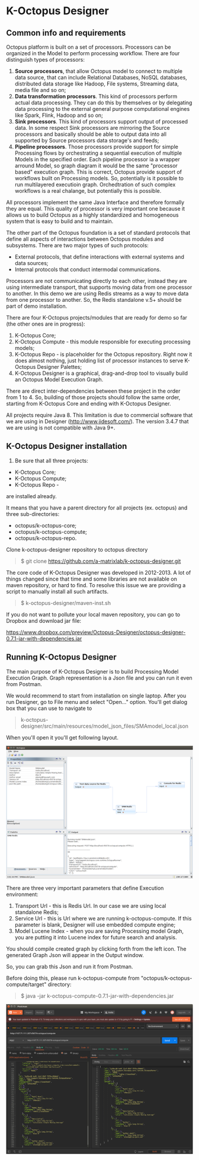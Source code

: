 # K-Octopus Designer 
## Common info and requirements
Octopus platform is built on a set of processors. Processors can be organized in the Model to perform processing workflow. There are four distinguish types of processors:
1. **Source processors**, that allow Octopus model to connect to multiple data source, that can include Relational Databases, NoSQL databases, distributed data storage like Hadoop, File systems, Streaming data, media file and so on;
2. **Data transformation processors**. This kind of processors perform actual data processing. They can do this by themselves or by delegating data processing to the external general purpose computational engines like Spark, Flink, Hadoop and so on;
3. **Sink processors**. This kind of processors support output of processed data. In some respect Sink processors are mirroring the Source processors and basically should be able to output data into all supported by Source processors data storage's and feeds;
4. **Pipeline processors**. Those processors provide support for simple Processing flows by orchestrating a sequential execution of multiple Models in the specified order. Each pipeline processor ia a wrapper arround Model, so graph diagram it would be the same "processor based" execution graph. This is correct, Octopus provide support of workflows built on Processing models. So, potentially is it possible to run multilayered executioin graph. Orchedtration of such complex workflows is a real chalange, but potentially this is possible.

All processors implement the same Java Interface and therefore formally they are equal. This quality of processor is very important one because it allows us to build Octopus as a highly standardized and homogeneous system that is easy to build and to maintain.

The other part of the Octopus foundation is a set of standard protocols that define all aspects of interactions between Octopus modules and subsystems.
There are two major types of such protocols:
* External protocols, that define interactions with external systems and data sources;
* Internal protocols that conduct intermodal communications.

Processors are not communicating directly to each other, instead they are using intermediate transport, that supports moving data from one processor to another. In this demo we are using Redis streams as a way to move data from one processor to another. So, the Redis standalone v.5+ should be part of demo installation.

There are four K-Octopus projects/modules that are ready for demo so far (the other ones are in progress):
1. K-Octopus Core;
2. K-Octopus Compute - this module responsible for executing processing models;
3. K-Octopus Repo - is placeholder for the Octopus repository. Right now it does almost nothing, just holding list of processor instances to serve K-Octopus Designer Palettes;
4. K-Octopus Designer is a graphical, drag-and-drop tool to visually build an Octopus Model Execution Graph.

There are direct inter-dependencies between these project in the order from 1 to 4. So, building of those projects should follow the same order, starting from K-Octopus Core and ending with K-Octopus Designer. 

All projects require Java 8. This limitation is due to commercial software that we are using in Designer (http://www.jidesoft.com/). The version 3.4.7 that we are using is not compatible with Java 9+.

## K-Octopus Designer installation
1. Be sure that all three projects:
  * K-Octopus Core;
  * K-Octopus Compute;
  * K-Octopus Repo -

are installed already.

It means that you have a parent directory for all projects (ex. octopus) and three sub-directories:
* octopus/k-octopus-core;
* octopus/k-octopus-compute;
* octopus/k-octopus-repo.

Clone k-octopus-designer repository to octopus directory

> $ git clone https://github.com/a-matrixlab/k-octopus-designer.git


The core code of K-Octopus Designer was developed in 2012-2013. A lot of things changed since that time and some libraries are not available on maven repository, or hard to find. To resolve this issue we are providing a script to manually install all such artifacts.

> $ k-octopus-designer/maven-inst.sh

If you do not want to pollute your local maven repository, you can go to Dropbox and download jar file:

https://www.dropbox.com/preview/Octopus-Designer/octopus-designer-0.7.1-jar-with-dependencies.jar

## Running K-Octopus Designer

The main purpose of K-Octopus Designer is to build Processing Model Execution Graph. Graph representation is a Json file and you can run it even from Postman.

We would recommend to start from installation on single laptop. After you run Designer, go to File menu and select "Open..." option. You'll get dialog box that you can use to navigate to 

> k-octopus-designer/src/main/resources/model_json_files/SMAmodel_local.json

When you'll open it you'll get following layout.

![K-Octopus Designer](https://github.com/a-matrixlab/k-octopus-designer/blob/master/Screenshot%20from%202019-08-25%2015-01-44.png)

There are three very important parameters that define Execution environment:
1. Transport Url - this is Redis Url. In our case we are using local standalone Redis;
2. Service Url - this is Url where we are running k-octopus-compute. If this parameter is blank, Designer will use embedded compute engine;
3. Model Lucene Index - when you are saving Processing model Graph, you are putting it into Lucene index for future search and analysis.

You should compile created graph by clicking forth from the left icon. The generated Graph Json will appear in the Output window.

So, you can grab this Json and run it from Postman.

Before doing this, please run k-octopus-compute from "octopus/k-octopus-compute/target" directory:

> $ java -jar k-octopus-compute-0.7.1-jar-with-dependencies.jar

![K-Octopus Designer](https://github.com/a-matrixlab/k-octopus-designer/blob/master/Screenshot%20from%202019-08-25%2017-15-49.png)



